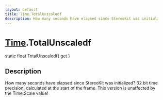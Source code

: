 ```yaml
---
layout: default
title: Time.TotalUnscaledf
description: How many seconds have elapsed since StereoKit was initialized? 32 bit time precision, calculated at the start of the frame. This version is unaffected by the Time.Scale value!
---
```

# [Time]({{site.url}}/Pages/StereoKit/Time.html).TotalUnscaledf

<div class='signature' markdown='1'>
static float TotalUnscaledf{ get }
</div>

## Description
How many seconds have elapsed since StereoKit was
initialized? 32 bit time precision, calculated at the start of the
frame. This version is unaffected by the Time.Scale value!

